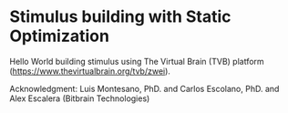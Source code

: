 # Stimulus building with Static Optimization

Hello World building stimulus using The Virtual Brain (TVB) platform (https://www.thevirtualbrain.org/tvb/zwei). 

Acknowledgment: Luis Montesano, PhD. and Carlos Escolano, PhD. and Alex Escalera (Bitbrain Technologies) 
